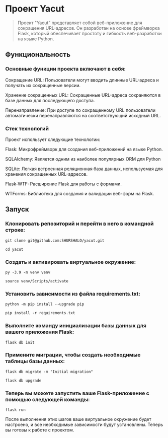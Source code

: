 # Проект Yacut
> Проект "Yacut" представляет собой веб-приложение для сокращения URL-адресов. Он разработан на основе фреймворка Flask, который обеспечивает простоту и гибкость веб-разработки на языке Python.

## Функциональность
### Основные функции проекта включают в себя:

Сокращение URL: Пользователи могут вводить длинные URL-адреса и получать их сокращенные версии.

Хранение сокращенных URL: Сокращенные URL-адреса сохраняются в базе данных для последующего доступа.

Перенаправление: При доступе по сокращенному URL пользователи автоматически перенаправляются на соответствующий исходный URL.

### Стек технологий
Проект использует следующие технологии:

Flask: Микрофреймворк для создания веб-приложений на языке Python.

SQLAlchemy: Является одним из наиболее популярных ORM для Python

SQLite: Легкая встроенная реляционная база данных, используемая для хранения сокращенных URL-адресов.

Flask-WTF: Расширение Flask для работы с формами.

WTForms: Библиотека для создания и валидации веб-форм на Flask.

## Запуск
### Клонировать репозиторий и перейти в него в командной строке:
```
git clone git@github.com:SHURSHALO/yacut.git
```
```
cd yacut
```

### Создать и активировать виртуальное окружение:
```
py -3.9 -m venv venv
```
```
source venv/Scripts/activate
```

### Установить зависимости из файла requirements.txt:
```
python -m pip install --upgrade pip
```
```
pip install -r requirements.txt
```
### Выполните команду инициализации базы данных для вашего приложения Flask:
```
flask db init
```
### Примените миграции, чтобы создать необходимые таблицы базы данных:
```
flask db migrate -m "Initial migration"
```
```
flask db upgrade
```
### Теперь вы можете запустить ваше Flask-приложение с помощью следующей команды:
```
flask run
```
После выполнения этих шагов ваше виртуальное окружение будет настроено, и все необходимые зависимости будут установлены. Теперь вы готовы к работе с проектом.
